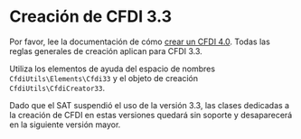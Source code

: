 # Creación de CFDI 3.3

Por favor, lee la documentación de cómo [crear un CFDI 4.0](crear-cfdi-40.md).
Todas las reglas generales de creación aplican para CFDI 3.3.

Utiliza los elementos de ayuda del espacio de nombres `CfdiUtils\Elements\Cfdi33`
y el objeto de creación `CfdiUtils\CfdiCreator33`.

Dado que el SAT suspendió el uso de la versión 3.3, las clases dedicadas a la creación de
CFDI en estas versiones quedará sin soporte y desaparecerá en la siguiente versión mayor.
